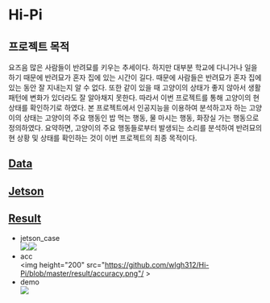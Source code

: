 # Hi-Pi

## 프로젝트 목적
요즈음 많은 사람들이 반려묘를 키우는 추세이다. 
하지만 대부분 학교에 다니거나 일을 하기 때문에 반려묘가 혼자 집에 있는 시간이 길다. 때문에 사람들은 반려묘가 혼자 집에 있는 동안 잘 지내는지 알 수 없다. 
또한 같이 있을 때 고양이의 상태가 좋지 않아서 생활 패턴에 변화가 있더라도 잘 알아채지 못한다. 따라서 이번 프로젝트를 통해 고양이의 현 상태를 확인하기로 하였다.
본 프로젝트에서 인공지능을 이용하여 분석하고자 하는 고양이의 상태는 고양이의 주요 행동인 밥 먹는 행동, 물 마시는 행동, 화장실 가는 행동으로 정의하였다.
요약하면, 고양이의 주요 행동들로부터 발생되는 소리를 분석하여 반려묘의 현 상황 및 상태를 확인하는 것이 이번 프로젝트의 최종 목적이다.

## <u>Data</u>
## <u>Jetson</u>
## <u>Result</u>
* jetson_case
<br><img height="200" src="https://github.com/wlgh312/Hi-Pi/result/case_infront.png"/><img height="200" src="https://github.com/wlgh312/Hi-Pi/result/case_side.png"/>
* acc
<br><img height="200" src="https://github.com/wlgh312/Hi-Pi/blob/master/result/accuracy.png"/ ><br>
* demo
<br><img height="200" src="https://github.com/wlgh312/Hi-Pi/result/result_img.png"/><br>